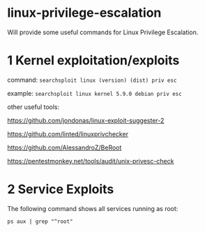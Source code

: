 # linux-privilege-escalation
Will provide some useful commands for Linux Privilege Escalation.

# 1 Kernel exploitation/exploits
command: ```searchsploit linux (version) (dist) priv esc``` 

example: ```searchsploit linux kernel 5.9.0 debian priv esc```

other useful tools: 

https://github.com/jondonas/linux-exploit-suggester-2

https://github.com/linted/linuxprivchecker

https://github.com/AlessandroZ/BeRoot

https://pentestmonkey.net/tools/audit/unix-privesc-check

# 2 Service Exploits
The following command shows all services running as root:
```
ps aux | grep "^root"

```
